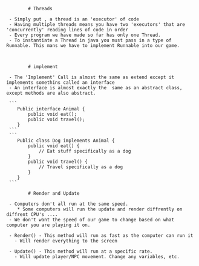 
            # Threads
     
     - Simply put , a thread is an 'executor' of code 
     - Having multiple threads means you have two 'executors' that are 'concurrently' reading lines of code in order
     - Every program we have made so far has only one Thread.
     - To instantiate a Thread in java you must pass in a type of Runnable. This mans we have to implement Runnable into our game.



            # implement

     - The 'Implement' Call is almost the same as extend except it implements somethins called an interface
     - An interface is almost exactly the  same as an abstract class, except methods are also abstract.

     ```
        Public interface Animal {
            public void eat();
            public void travel();
        }
     ```
     ```
        Public class Dog implements Animal {
            public void eat() {
                // Eat stuff specifically as a dog
            }
            public void travel() {
                // Travel specifically as a dog
            }
        }
     ```

            # Render and Update

     - Computers don't all run at the same speed.
        * Some computers will run the update and render diffrently on diffrent CPU's ....
     - We don't want the speed of our game to change based on what computer you are playing it on.

     - Render() - This method will run as fast as the computer can run it
       - Will render everything to the screen

     - Update() - This method will run at a specific rate.
       - Will update player/NPC movement. Change any variables, etc.


     
